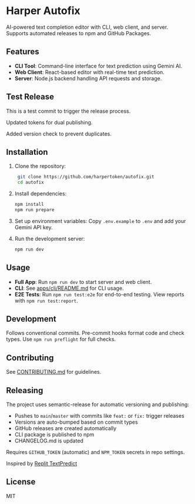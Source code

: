 # Harper Autofix

AI-powered text completion editor with CLI, web client, and server. Supports automated releases to npm and GitHub Packages.

## Features

- **CLI Tool**: Command-line interface for text prediction using Gemini AI.
- **Web Client**: React-based editor with real-time text prediction.
- **Server**: Node.js backend handling API requests and storage.

## Test Release

This is a test commit to trigger the release process.

Updated tokens for dual publishing.

Added version check to prevent duplicates.

## Installation

1. Clone the repository:

   ```bash
    git clone https://github.com/harpertoken/autofix.git
    cd autofix
   ```

2. Install dependencies:

   ```bash
   npm install
   npm run prepare
   ```

3. Set up environment variables: Copy `.env.example` to `.env` and add your Gemini API key.

4. Run the development server:
   ```bash
   npm run dev
   ```

## Usage

- **Full App**: Run `npm run dev` to start server and web client.
- **CLI**: See [apps/cli/README.md](apps/cli/README.md) for CLI usage.
- **E2E Tests**: Run `npm run test:e2e` for end-to-end testing. View reports with `npm run test:report`.

## Development

Follows conventional commits. Pre-commit hooks format code and check types. Use `npm run preflight` for full checks.

## Contributing

See [CONTRIBUTING.md](CONTRIBUTING.md) for guidelines.

## Releasing

The project uses semantic-release for automatic versioning and publishing:

- Pushes to `main`/`master` with commits like `feat:` or `fix:` trigger releases
- Versions are auto-bumped based on commit types
- GitHub releases are created automatically
- CLI package is published to npm
- CHANGELOG.md is updated

Requires `GITHUB_TOKEN` (automatic) and `NPM_TOKEN` secrets in repo settings.

Inspired by [Replit TextPredict](https://replit.com/@harpertoken/TextPredict)

## License

MIT
